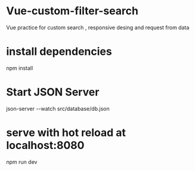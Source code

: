 # Vue-custom-filter-search
Vue practice for custom search , responsive desing and request from data


# install dependencies
npm install

# Start JSON Server
 
json-server --watch src/database/db.json

# serve with hot reload at localhost:8080
npm run dev

